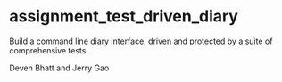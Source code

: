 # assignment_test_driven_diary
Build a command line diary interface, driven and protected by a suite of comprehensive tests.

Deven Bhatt and Jerry Gao
